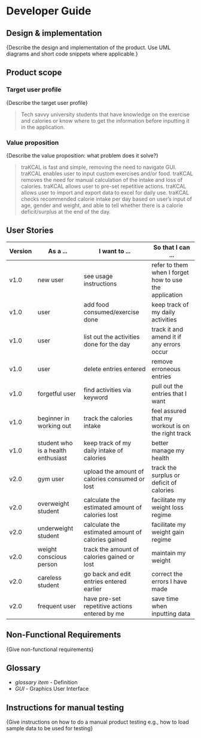 # Developer Guide 

## Design & implementation

{Describe the design and implementation of the product. Use UML diagrams and short code snippets where applicable.}


## Product scope
### Target user profile

{Describe the target user profile}
>Tech savvy university students that have knowledge on the exercise and calories or know where to get the information before inputting it in the application.

### Value proposition

{Describe the value proposition: what problem does it solve?}
>traKCAL is fast and simple, removing the need to navigate GUI.
>traKCAL enables user to input custom exercises and/or food.
>traKCAL removes the need for manual calculation of the intake and loss of calories.
>traKCAL allows user to pre-set repetitive actions.
>traKCAL allows user to import and export data to excel for daily use.
>traKCAL checks recommended calorie intake per day based on user’s input of age, gender and weight, and able to tell whether there is a calorie deficit/surplus at the end of the day.

## User Stories

|Version| As a ... | I want to ... | So that I can ...|
|--------|----------|---------------|------------------|
|v1.0|new user|see usage instructions|refer to them when I forget how to use the application|
|v1.0|user|add food consumed/exercise done|keep track of my daily activities|
|v1.0|user|list out the activities done for the day|track it and amend it if any errors occur|
|v1.0|user|delete entries entered|remove erroneous entries|
|v1.0|forgetful user|find activities via keyword|pull out the entries that I want|
|v1.0|beginner in working out|track the calories intake|feel assured that my workout is on the right track|
|v1.0|student who is a health enthusiast|keep track of my daily intake of calories|better manage my health|
|v2.0|gym user|upload the amount of calories consumed or lost|track the surplus or deficit of calories|
|v2.0|overweight student|calculate the estimated amount of calories lost|facilitate my weight loss regime|
|v2.0|underweight student|calculate the estimated amount of calories gained|facilitate my weight gain regime|
|v2.0|weight conscious person|track the amount of calories gained or lost|maintain my weight|
|v2.0|careless student|go back and edit entries entered earlier|correct the errors I have made|
|v2.0|frequent user|have pre-set repetitive actions entered by me|save time when inputting data|

## Non-Functional Requirements

{Give non-functional requirements}

## Glossary

* *glossary item* - Definition
* *GUI* - Graphics User Interface

## Instructions for manual testing

{Give instructions on how to do a manual product testing e.g., how to load sample data to be used for testing}
